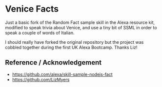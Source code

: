 # Venice Facts

Just a basic fork of the Random Fact sample skill in the Alexa resource kit, modified to
speak trivia about Venice, and use a tiny bit of SSML in order to speak a couple
of words of Italian.

I should really have forked the original repository but the project was cobbled together
during the first UK Alexa Bootcamp. Thanks Liz!

## Reference / Acknowledgement

* https://github.com/alexa/skill-sample-nodejs-fact
* https://github.com/LizMyers
